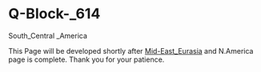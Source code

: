 # Q-Block-_614
South_Central _America

This Page will be developed shortly after [Mid-East_Eurasia](https://github.com/Alghuti-Portfolio/Q-Block_401) and N.America page is complete. Thank you for your patience. 

